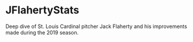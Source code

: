 # JFlahertyStats
Deep dive of St. Louis Cardinal pitcher Jack Flaherty and his improvements made during the 2019 season.
